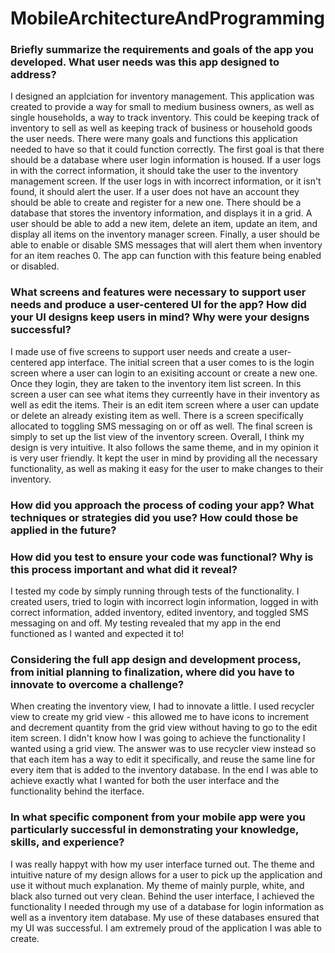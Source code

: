 # MobileArchitectureAndProgramming

### Briefly summarize the requirements and goals of the app you developed. What user needs was this app designed to address?
I designed an applciation for inventory management. This application was created to provide a way for small to medium business owners, as well as single households, a way to track inventory. This could be keeping track of inventory to sell as well as keeping track of business or household goods the user needs. There were many goals and functions this application needed to have so that it could function correctly. The first goal is that there should be a database where user login information is housed. If a user logs in with the correct information, it should take the user to the inventory management screen. If the user logs in with incorrect information, or it isn't found, it should alert the user. If a user does not have an account they should be able to create and register for a new one. There should be a database that stores the inventory information, and displays it in a grid. A user should be able to add a new item, delete an item, update an item, and display all items on the inventory manager screen. Finally, a user should be able to enable or disable SMS messages that will alert them when inventory for an item reaches 0. The app can function with this feature being enabled or disabled. 

### What screens and features were necessary to support user needs and produce a user-centered UI for the app? How did your UI designs keep users in mind? Why were your designs successful?
I made use of five screens to support user needs and create a user-centered app interface. The initial screen that a user comes to is the login screen where a user can login to an exisiting account or create a new one. Once they login, they are taken to the inventory item list screen. In this screen a user can see what items they curreently have in their inventory as well as edit the items. Their is an edit item screen where a user can update or delete an already existing item as well. There is a screen specifically allocated to toggling SMS messaging on or off as well. The final screen is simply to set up the list view of the inventory screen. Overall, I think my design is very intuitive. It also follows the same theme, and in my opinion it is very user friendly. It kept the user in mind by providing all the necessary functionality, as well as making it easy for the user to make changes to their inventory. 

### How did you approach the process of coding your app? What techniques or strategies did you use? How could those be applied in the future?

### How did you test to ensure your code was functional? Why is this process important and what did it reveal?
I tested my code by simply running through tests of the functionality. I created users, tried to login with incorrect login information, logged in with correct information, added inventory, edited inventory, and toggled SMS messaging on and off. My testing revealed that my app in the end functioned as I wanted and expected it to! 

### Considering the full app design and development process, from initial planning to finalization, where did you have to innovate to overcome a challenge?
When creating the inventory view, I had to innovate a little. I used recycler view to create my grid view - this allowed me to have icons to increment and decrement quantity from the grid view without having to go to the edit item screen. I didn't know how I was going to achieve the functionality I wanted using a grid view. The answer was to use recycler view instead so that each item has a way to edit it specifically, and reuse the same line for every item that is added to the inventory database. In the end I was able to achieve exactly what I wanted for both the user interface and the functionality behind the iterface. 

### In what specific component from your mobile app were you particularly successful in demonstrating your knowledge, skills, and experience?
I was really happyt with how my user interface turned out. The theme and intuitive nature of my design allows for a user to pick up the application and use it without much explanation. My theme of mainly purple, white, and black also turned out very clean. Behind the user interface, I achieved the functionality I needed through my use of a database for login information as well as a inventory item database. My use of these databases ensured that my UI was successful. I am extremely proud of the application I was able to create.
